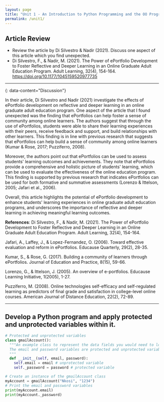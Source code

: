 ```yaml
---
layout: page
title: "Unit 1 - An Introduction to Python Programming and the OO Programming Paradigm"
permalink: /unit1/
---
```


## Article Review
- Review the article by Di Silvestro & Nadir (2021). Discuss one aspect of this article which you find unexpected.
- Di Silvestro, F., & Nadir, M. (2021). The Power of ePortfolio Development to Foster Reflective and Deeper Learning in an Online Graduate Adult Education Program. Adult Learning, 32(4), 154-164. https://doi.org/10.1177/1045159520977735

---
{: data-content="Discussion"}

In their article, Di Silvestro and Nadir (2021) investigate the effects of ePortfolio development on reflective and deeper learning in an online graduate adult education program. One aspect of the article that I found unexpected was the finding that ePortfolios can help foster a sense of community among online learners. The authors suggest that through the use of ePortfolios, students were able to share their learning experiences with their peers, receive feedback and support, and build relationships with other learners. This finding is in line with previous research that suggests that ePortfolios can help build a sense of community among online learners (Kumar & Rose, 2017; Puzziferro, 2008).

Moreover, the authors point out that ePortfolios can be used to assess students' learning outcomes and achievements. They note that ePortfolios provide a comprehensive and holistic picture of students' learning, which can be used to evaluate the effectiveness of the online education program. This finding is supported by previous research that indicates ePortfolios can be used for both formative and summative assessments (Lorenzo & Ittelson, 2005; Jafari et al., 2006).

Overall, this article highlights the potential of ePortfolio development to enhance students' learning experiences in online graduate adult education programs, and underscores the importance of reflective and deeper learning in achieving meaningful learning outcomes.

<b>References</b>:
Di Silvestro, F., & Nadir, M. (2021). The Power of ePortfolio Development to Foster Reflective and Deeper Learning in an Online Graduate Adult Education Program. Adult Learning, 32(4), 154-164.

Jafari, A., Laffey, J., & Lopez-Fernandez, O. (2006). Toward effective evaluation and reform in ePortfolios. Educause Quarterly, 29(2), 28-35.

Kumar, S., & Rose, G. (2017). Building a community of learners through ePortfolios. Journal of Education and Practice, 8(15), 59-66.

Lorenzo, G., & Ittelson, J. (2005). An overview of e-portfolios. Educause Learning Initiative, 1(2005), 1-27.

Puzziferro, M. (2008). Online technologies self-efficacy and self-regulated learning as predictors of final grade and satisfaction in college-level online courses. American Journal of Distance Education, 22(2), 72-89.

---

## Develop a Python program and apply protected and unprotected variables within it.

```py	
# Protected and unprotected variables
class gmailAccount():
  """An example class to represent the data fields you would need to login to an email account.
  The email and password variables are protected and unprotected variables, respectively 
  """
  def __init__(self, email, password):
    self.email = email # unprotected variable
    self._password = password # protected variable

# Create an instance of the gmailAccount class 
myAccount = gmailAccount("Nkosi", "1234")
# Print the email and password variables
print(myAccount.email)
print(myAccount._password)
```
